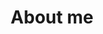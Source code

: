 ---
layout: sidebar-gateway
sidebar_align: right
title: About me
tilestag: tiles-about-me
permalink: /about-me/index.html
intro_paragraph: |-
  I am a Degree qualified Traditional Acupuncturist and a full member of the British Acupuncture Council, this means I am trained in Chinese Medicine theory and diagnosis as well as treatment using Acupuncture. As well as providing treatment using Acupuncture I am also trained in the use of Tui Na (Chinese therapeutic massage), Chinese Cupping, Moxibustion and Guasha, these are additional treatment methods that work well in harmony with Acupuncture and are very effective for more specific issues and conditions. I also have a degree in Psychology from Cardiff University.
  
  Until 2018, I was Vice-Chairman and a founding director of Evidence Based Acupuncture.
  Evidence Based Acupuncture is a US based charity, they work to improve health outcomes for members of the public by communicating where and how the scientific evidence relating to Acupuncture shows Acupuncture to be a better or safer treatment than existing treatment options.

---